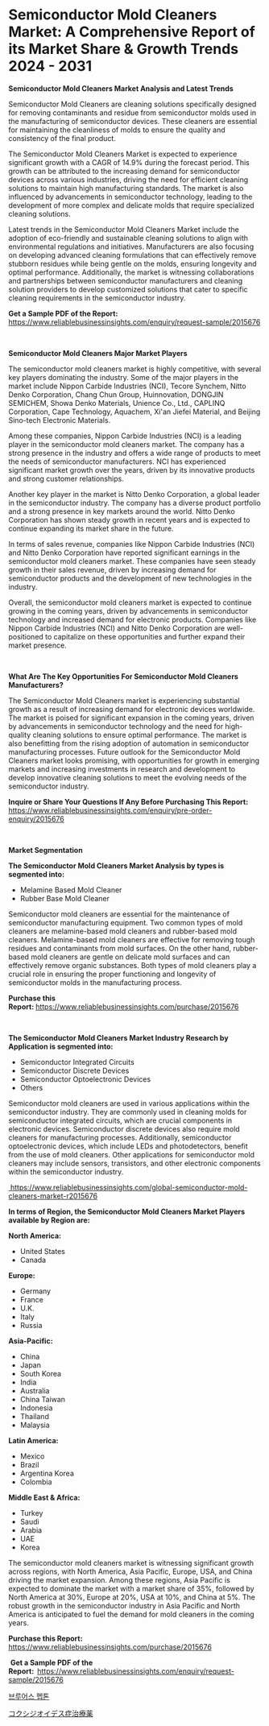 <p><h1>Semiconductor Mold Cleaners Market: A Comprehensive Report of its Market Share & Growth Trends 2024 - 2031</h1></p><p><strong>Semiconductor Mold Cleaners Market Analysis and Latest Trends</strong></p>
<p><p>Semiconductor Mold Cleaners are cleaning solutions specifically designed for removing contaminants and residue from semiconductor molds used in the manufacturing of semiconductor devices. These cleaners are essential for maintaining the cleanliness of molds to ensure the quality and consistency of the final product.</p><p>The Semiconductor Mold Cleaners Market is expected to experience significant growth with a CAGR of 14.9% during the forecast period. This growth can be attributed to the increasing demand for semiconductor devices across various industries, driving the need for efficient cleaning solutions to maintain high manufacturing standards. The market is also influenced by advancements in semiconductor technology, leading to the development of more complex and delicate molds that require specialized cleaning solutions.</p><p>Latest trends in the Semiconductor Mold Cleaners Market include the adoption of eco-friendly and sustainable cleaning solutions to align with environmental regulations and initiatives. Manufacturers are also focusing on developing advanced cleaning formulations that can effectively remove stubborn residues while being gentle on the molds, ensuring longevity and optimal performance. Additionally, the market is witnessing collaborations and partnerships between semiconductor manufacturers and cleaning solution providers to develop customized solutions that cater to specific cleaning requirements in the semiconductor industry.</p></p>
<p><strong>Get a Sample PDF of the Report:&nbsp;</strong> <a href="https://www.reliablebusinessinsights.com/enquiry/request-sample/2015676">https://www.reliablebusinessinsights.com/enquiry/request-sample/2015676</a></p>
<p>&nbsp;</p>
<p><strong>Semiconductor Mold Cleaners Major Market Players</strong></p>
<p><p>The semiconductor mold cleaners market is highly competitive, with several key players dominating the industry. Some of the major players in the market include Nippon Carbide Industries (NCI), Tecore Synchem, Nitto Denko Corporation, Chang Chun Group, Huinnovation, DONGJIN SEMICHEM, Showa Denko Materials, Unience Co., Ltd., CAPLINQ Corporation, Cape Technology, Aquachem, Xi'an Jiefei Material, and Beijing Sino-tech Electronic Materials.</p><p>Among these companies, Nippon Carbide Industries (NCI) is a leading player in the semiconductor mold cleaners market. The company has a strong presence in the industry and offers a wide range of products to meet the needs of semiconductor manufacturers. NCI has experienced significant market growth over the years, driven by its innovative products and strong customer relationships.</p><p>Another key player in the market is Nitto Denko Corporation, a global leader in the semiconductor industry. The company has a diverse product portfolio and a strong presence in key markets around the world. Nitto Denko Corporation has shown steady growth in recent years and is expected to continue expanding its market share in the future.</p><p>In terms of sales revenue, companies like Nippon Carbide Industries (NCI) and Nitto Denko Corporation have reported significant earnings in the semiconductor mold cleaners market. These companies have seen steady growth in their sales revenue, driven by increasing demand for semiconductor products and the development of new technologies in the industry.</p><p>Overall, the semiconductor mold cleaners market is expected to continue growing in the coming years, driven by advancements in semiconductor technology and increased demand for electronic products. Companies like Nippon Carbide Industries (NCI) and Nitto Denko Corporation are well-positioned to capitalize on these opportunities and further expand their market presence.</p></p>
<p>&nbsp;</p>
<p><strong>What Are The Key Opportunities For Semiconductor Mold Cleaners Manufacturers?</strong></p>
<p><p>The Semiconductor Mold Cleaners market is experiencing substantial growth as a result of increasing demand for electronic devices worldwide. The market is poised for significant expansion in the coming years, driven by advancements in semiconductor technology and the need for high-quality cleaning solutions to ensure optimal performance. The market is also benefitting from the rising adoption of automation in semiconductor manufacturing processes. Future outlook for the Semiconductor Mold Cleaners market looks promising, with opportunities for growth in emerging markets and increasing investments in research and development to develop innovative cleaning solutions to meet the evolving needs of the semiconductor industry.</p></p>
<p><strong>Inquire or Share Your Questions If Any Before Purchasing This Report:</strong> <a href="https://www.reliablebusinessinsights.com/enquiry/pre-order-enquiry/2015676">https://www.reliablebusinessinsights.com/enquiry/pre-order-enquiry/2015676</a></p>
<p>&nbsp;</p>
<p><strong>Market Segmentation</strong></p>
<p><strong>The Semiconductor Mold Cleaners Market Analysis by types is segmented into:</strong></p>
<p><ul><li>Melamine Based Mold Cleaner</li><li>Rubber Base Mold Cleaner</li></ul></p>
<p><p>Semiconductor mold cleaners are essential for the maintenance of semiconductor manufacturing equipment. Two common types of mold cleaners are melamine-based mold cleaners and rubber-based mold cleaners. Melamine-based mold cleaners are effective for removing tough residues and contaminants from mold surfaces. On the other hand, rubber-based mold cleaners are gentle on delicate mold surfaces and can effectively remove organic substances. Both types of mold cleaners play a crucial role in ensuring the proper functioning and longevity of semiconductor molds in the manufacturing process.</p></p>
<p><strong>Purchase this Report:&nbsp;</strong><a href="https://www.reliablebusinessinsights.com/purchase/2015676">https://www.reliablebusinessinsights.com/purchase/2015676</a></p>
<p>&nbsp;</p>
<p><strong>The Semiconductor Mold Cleaners Market Industry Research by Application is segmented into:</strong></p>
<p><ul><li>Semiconductor Integrated Circuits</li><li>Semiconductor Discrete Devices</li><li>Semiconductor Optoelectronic Devices</li><li>Others</li></ul></p>
<p><p>Semiconductor mold cleaners are used in various applications within the semiconductor industry. They are commonly used in cleaning molds for semiconductor integrated circuits, which are crucial components in electronic devices. Semiconductor discrete devices also require mold cleaners for manufacturing processes. Additionally, semiconductor optoelectronic devices, which include LEDs and photodetectors, benefit from the use of mold cleaners. Other applications for semiconductor mold cleaners may include sensors, transistors, and other electronic components within the semiconductor industry.</p></p>
<p><a href="https://www.reliablebusinessinsights.com/global-semiconductor-mold-cleaners-market-r2015676">&nbsp;https://www.reliablebusinessinsights.com/global-semiconductor-mold-cleaners-market-r2015676</a></p>
<p><strong>In terms of Region, the Semiconductor Mold Cleaners Market Players available by Region are:</strong></p>
<p>
    <p> <strong> North America: </strong>
        <ul>
            <li>United States</li>
            <li>Canada</li>
        </ul>
        </p> 
    <p> <strong> Europe: </strong>
        <ul>
            <li>Germany</li>
            <li>France</li>
            <li>U.K.</li>
            <li>Italy</li>
            <li>Russia</li>
        </ul>
        </p> 
    <p> <strong> Asia-Pacific: </strong>
        <ul>
            <li>China</li>
            <li>Japan</li>
            <li>South Korea</li>
            <li>India</li>
            <li>Australia</li>
            <li>China Taiwan</li>
            <li>Indonesia</li>
            <li>Thailand</li>
            <li>Malaysia</li>
        </ul>
        </p> 
    <p> <strong> Latin America: </strong>
        <ul>
            <li>Mexico</li>
            <li>Brazil</li>
            <li>Argentina Korea</li>
            <li>Colombia</li>
        </ul>
        </p> 
    <p> <strong> Middle East & Africa: </strong>
        <ul>
            <li>Turkey</li>
            <li>Saudi</li>
            <li>Arabia</li>
            <li>UAE</li>
            <li>Korea</li>
        </ul>
    </p>
    </p>
<p><p>The semiconductor mold cleaners market is witnessing significant growth across regions, with North America, Asia Pacific, Europe, USA, and China driving the market expansion. Among these regions, Asia Pacific is expected to dominate the market with a market share of 35%, followed by North America at 30%, Europe at 20%, USA at 10%, and China at 5%. The robust growth in the semiconductor industry in Asia Pacific and North America is anticipated to fuel the demand for mold cleaners in the coming years.</p></p>
<p><strong>Purchase this Report: </strong><a href="https://www.reliablebusinessinsights.com/purchase/2015676">https://www.reliablebusinessinsights.com/purchase/2015676</a></p>
<p>&nbsp;<strong>Get a Sample PDF of the Report:&nbsp;&nbsp;</strong><a href="https://www.reliablebusinessinsights.com/enquiry/request-sample/2015676">https://www.reliablebusinessinsights.com/enquiry/request-sample/2015676</a></p>
<p><strong></strong></p>
<p><p><a href="https://medium.com/@aidenreinger/2024%EB%85%84%EB%B6%80%ED%84%B0-2031%EB%85%84%EA%B9%8C%EC%A7%80%EC%9D%98-brewers-peptone-%EC%8B%9C%EC%9E%A5-%EC%84%B1%EC%9E%A5-%EC%A0%84%EB%A7%9D%EC%9D%80-%EC%97%B0%ED%8F%89%EA%B7%A0-%EC%84%B1%EC%9E%A5%EB%A5%A0-cagr-%EB%A1%9C-%EC%98%88%EC%83%81%EB%90%98%EB%A9%B0-%EC%8B%9C%EC%9E%A5%EC%9D%98-%EC%B6%94%EC%84%B8-%EB%B6%84%EC%84%9D%EC%9D%80-%EC%9D%91%EC%9A%A9-%EB%B6%84%EC%95%BC-%EC%A7%80%EC%97%AD-%EC%A0%84%EB%A7%9D-%EB%B0%8F-%EC%88%98%EC%9D%B5%EC%9D%84-63cb0835217c">브루어스 펩톤</a></p><p><a href="https://medium.com/@kaydenjohns1964/%E3%82%B0%E3%83%AD%E3%83%BC%E3%83%90%E3%83%AB%E3%82%B3%E3%82%AF%E3%82%B7%E3%82%B8%E3%82%AA%E3%82%A4%E3%83%89%E3%83%9E%E3%82%A4%E3%82%B3%E3%83%BC%E3%82%B7%E3%82%B9%E8%96%AC%E5%B8%82%E5%A0%B4%E3%81%AE%E5%8C%85%E6%8B%AC%E7%9A%84%E3%81%AA%E5%88%86%E6%9E%90-%E6%88%90%E9%95%B7%E3%83%88%E3%83%AC%E3%83%B3%E3%83%89-%E5%B8%82%E5%A0%B4%E4%BA%88%E6%B8%AC-2024%E5%B9%B4-2031%E5%B9%B4-8e43c1eda475">コクシジオイデス症治療薬</a></p></p>